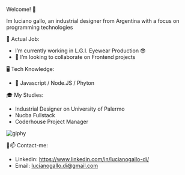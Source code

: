 <!--
**luchogallo92/luchogallo92** is a ✨ _special_ ✨ repository because its `README.md` (this file) appears on your GitHub profile.-->
Welcome! 🙌

Im luciano gallo, an industrial designer from Argentina with a focus on programming technologies

💼 Actual Job:
-  I’m currently working in L.G.I. Eyewear Production 😎
- 👯 I’m looking to collaborate on Frontend projects

🖥️ Tech Knowledge:
- 🌱 Javascript / Node.JS / Phyton 

🎓 My Studies:
- Industrial Designer on University of Palermo
- Nucba Fullstack
- Coderhouse Project Manager

![giphy](https://github.com/luchogallo92/luchogallo92/assets/102675296/95ce2b53-74cb-4ba4-a6e0-5790c27ce13b)

🤝📫 Contact-me:
- Linkedin: https://www.linkedin.com/in/lucianogallo-di/ <br>
- Email: lucianogallo.di@gmail.com
